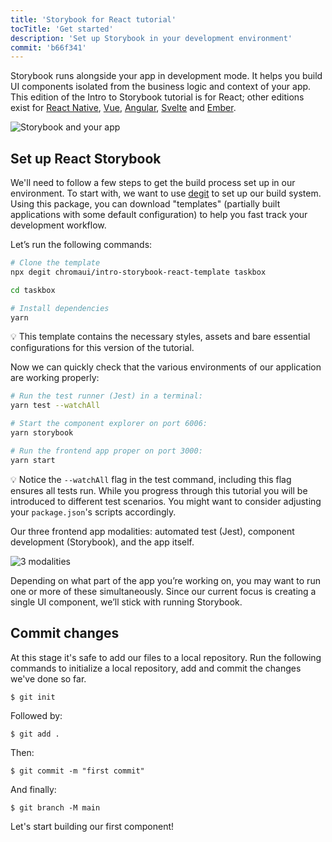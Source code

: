 ```yaml
---
title: 'Storybook for React tutorial'
tocTitle: 'Get started'
description: 'Set up Storybook in your development environment'
commit: 'b66f341'
---
```


Storybook runs alongside your app in development mode. It helps you build UI components isolated from the business logic and context of your app. This edition of the Intro to Storybook tutorial is for React; other editions exist for [React Native](/intro-to-storybook/react-native/en/get-started), [Vue](/intro-to-storybook/vue/en/get-started), [Angular](/intro-to-storybook/angular/en/get-started), [Svelte](/intro-to-storybook/svelte/en/get-started) and [Ember](/intro-to-storybook/ember/en/get-started).

![Storybook and your app](/intro-to-storybook/storybook-relationship.jpg)

## Set up React Storybook

We'll need to follow a few steps to get the build process set up in our environment. To start with, we want to use [degit](https://github.com/Rich-Harris/degit) to set up our build system. Using this package, you can download "templates" (partially built applications with some default configuration) to help you fast track your development workflow.

Let’s run the following commands:

```bash
# Clone the template
npx degit chromaui/intro-storybook-react-template taskbox

cd taskbox

# Install dependencies
yarn
```

<div class="aside">
💡 This template contains the necessary styles, assets and bare essential configurations for this version of the tutorial.
</div>

Now we can quickly check that the various environments of our application are working properly:

```bash
# Run the test runner (Jest) in a terminal:
yarn test --watchAll

# Start the component explorer on port 6006:
yarn storybook

# Run the frontend app proper on port 3000:
yarn start
```

<div class="aside"> 
💡 Notice the <code>--watchAll</code> flag in the test command, including this flag ensures all tests run. While you progress through this tutorial you will be introduced to different test scenarios. You might want to consider adjusting your <code>package.json</code>'s scripts accordingly.
</div>

Our three frontend app modalities: automated test (Jest), component development (Storybook), and the app itself.

![3 modalities](/intro-to-storybook/app-three-modalities.png)

Depending on what part of the app you’re working on, you may want to run one or more of these simultaneously. Since our current focus is creating a single UI component, we’ll stick with running Storybook.

## Commit changes

At this stage it's safe to add our files to a local repository. Run the following commands to initialize a local repository, add and commit the changes we've done so far.

```shell
$ git init
```

Followed by:

```shell
$ git add .
```

Then:

```shell
$ git commit -m "first commit"
```

And finally:

```shell
$ git branch -M main
```

Let's start building our first component!
